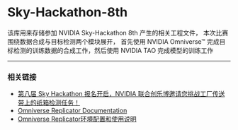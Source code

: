 # Sky-Hackathon-8th

该库用来存储参加 NVIDIA Sky-Hackathon 8th 产生的相关工程文件，
本次比赛围绕数据合成与目标检测两个模块展开，
首先使用 NVIDIA Omniverse™ 完成目标检测的训练数据的合成工作，然后使用 NVIDIA TAO 完成模型的训练工作

---
### 相关链接

* [第八届 Sky Hackathon 报名开启，NVIDIA 联合创乐博邀请您挑战工厂传送带上的纸箱检测任务！](https://mp.weixin.qq.com/s/HGo0jZqHNyGW3UkJlMfaVQ)
* [Omniverse Replicator Documentation](https://docs.omniverse.nvidia.com/py/replicator/1.5.1/source/extensions/omni.replicator.core/docs/README.html)
* [Omniverse Replicator环境配置和使用说明](https://blog.csdn.net/kunhe0512/article/details/130620995?spm=1001.2101.3001.6650.10&utm_medium=distribute.pc_relevant.none-task-blog-2%7Edefault%7ECTRLIST%7ERate-10-130620995-blog-130252735.235%5Ev35%5Epc_relevant_yljh&depth_1-utm_source=distribute.pc_relevant.none-task-blog-2%7Edefault%7ECTRLIST%7ERate-10-130620995-blog-130252735.235%5Ev35%5Epc_relevant_yljh&utm_relevant_index=11)